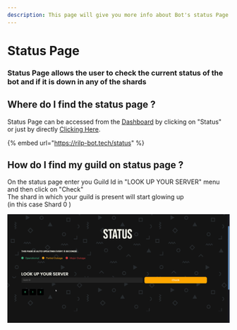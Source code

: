```yaml
---
description: This page will give you more info about Bot's status Page
---
```


# Status Page

### Status Page allows the user to check the current status of the bot and if it is down in any of the shards

## Where do I find the status page ?

Status Page can be accessed from the [Dashboard](https://rilp-bot.tech) by clicking on "Status" \
or just by directly [Clicking Here](https://rilp-bot.tech/status).

{% embed url="https://rilp-bot.tech/status" %}

## How do I find my guild on status page ?

On the status page enter you Guild Id in "LOOK UP YOUR SERVER" menu and then click on "Check"\
The shard in which your guild is present will start glowing up \
(in this case Shard 0 )

![Finding Guild on the status page](../.gitbook/assets/1.gif)
